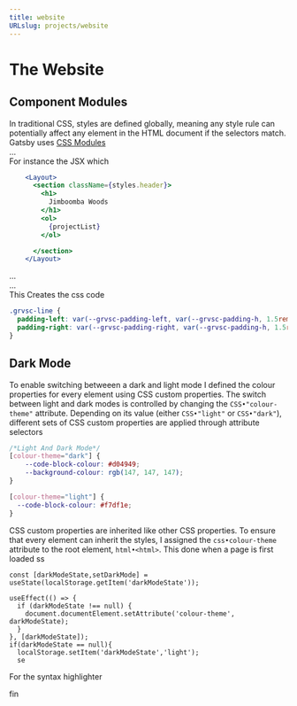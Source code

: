 ```yaml
---
title: website
URLslug: projects/website
---
```


# The Website
## Component Modules

In traditional CSS, styles are defined globally, meaning any style rule can potentially affect any
element in the HTML document if the selectors match. Gatsby uses [CSS Modules](https://github.com/css-modules/css-modules)  
...  
For instance the JSX which 
```jsx {numberLines}
    <Layout>
      <section className={styles.header}>
        <h1>
          Jimboomba Woods
        </h1>
        <ol>
          {projectList}
        </ol>

      </section>
    </Layout>
```
...  
...   
This Creates the css code
```css {numberLines}
.grvsc-line {
  padding-left: var(--grvsc-padding-left, var(--grvsc-padding-h, 1.5rem));
  padding-right: var(--grvsc-padding-right, var(--grvsc-padding-h, 1.5rem));
}
```
## Dark Mode
To enable switching betweeen a dark and light mode I defined the colour properties for every element using CSS custom properties. The switch between light and dark modes is controlled by changing the `CSS•"colour-theme"` attribute. Depending on its value (either `CSS•"light"` or `CSS•"dark"`), different sets of CSS custom properties are applied through attribute selectors

```CSS {numberLines,filePath:{path:'github/cv/file2',link:'https://github.com/james-door/cv/blob/main/gatsby-config.js'}}
/*Light And Dark Mode*/
[colour-theme="dark"] {
    --code-block-colour: #d04949;
    --background-colour: rgb(147, 147, 147);
}

[colour-theme="light"] {
  --code-block-colour: #f7df1e;
}
```
CSS custom properties are inherited like other CSS properties. To ensure that every element can inherit the styles, I assigned the `css•colour-theme` attribute to the root element, `html•<html>`. This done when a page is first loaded ss
```JSX {numberLines,filePath:{path:'github/cv/file1',link:'https://github.com/james-door/cv/blob/main/src/pages/index.js'}}
const [darkModeState,setDarkMode] = useState(localStorage.getItem('darkModeState'));

useEffect(() => {
  if (darkModeState !== null) {
    document.documentElement.setAttribute('colour-theme', darkModeState);
  }
}, [darkModeState]);
if(darkModeState == null){
  localStorage.setItem('darkModeState','light');
  se
```

For the syntax highlighter 



fin
